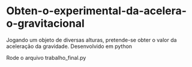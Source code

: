 # Obten-o-experimental-da-acelera-o-gravitacional
Jogando um objeto de diversas alturas, pretende-se obter o valor da aceleração da gravidade. Desenvolvido em python

Rode o arquivo trabalho_final.py
